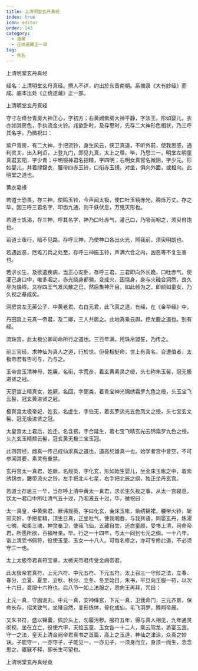 ```yaml
---
title: 上清明堂玄丹真经
index: true
icon: editor
order: 143
category:
  - 道藏
  - 正统道藏正一部
tag:
  - 佚名
---
```


上清明堂玄丹真经  

经名：上清明堂玄丹真经。撰人不详，约出於东晋南朝。系摘录《大有妙经》而成。底本出处《正统道藏》正一部。  

上清明堂玄丹真经  

守寸左绛台青房大神正心，字初方；右黄阙紫房大神平静，字法王。形如婴儿，衣亦如其房色，手执流金火铃。兆欲卧时，及存思时，先存二大神形色相状，乃三呼其名字，乃微祝曰：  

紫户青房，有二大神，手把流铃，身生风云，侠卫真道，不听外前，使我思感，通利灵关，出入利贞，上登九门，即见九真，太上之尊。毕，乃思三一，明堂左明童真君玄阳，字少青；中明镜神君名招精，字四明；右明女真官名微阴，字少元。形如婴儿，并着绿锦衣，腰带四赤玉铃，口衔赤玉镜，对坐，俱向外面，或相向。此明堂之道也。  

黄衣皂禒  

若道士恐畏，存三神，使鸣玉铃，今声闻太极，使口吐玉镜赤光，腾烁万丈。存之毕，因三呼三君名字，叩齿九通，则千妖伏息，万鬼灭形也。  

若道士饥渴，存三神，呼其名字，神乃口吐赤气，灌己口，乃吸而咽之，须臾自饱也。  

若道士夜行，暗不见路，存呼三神，乃使神口各出火光，照我前，须臾明朗也。  

若遇凶恶，厄难刀兵之处至，存呼三神振玉铃，声满六合之内，凶恶等不复生害也。  

若求长生，及欲遣疾病，当正心安卧，存呼三君，三君即向外长跪，口吐赤气，使灌己身口中，唯多咽之，赤光绕身都徧，变成火，因烧身，身与火融合洞然，良久尽为煨烬。又存四王气发风散之已，然后集神开目。如此频为之，即颜如童女，乃久视之基成矣。  

洞房宫左无英公子、中黄老君、右白元君，此飞真之道，有经，在《金华经》中。  

丹田宫上元真一帝君，及二卿，三人共居之。此地真乘云舆，控龙鹿之道也。别有经。  

流珠宫，此太极公卿司命所行之道也。三百年满，用珠帛盟誓，乃传之。  

前三官经，求神仙为真人之道，行於世。但骨相挺命，世上有真名，合遭值者，太极帝君有告可与，乃与之。  

玉帝宫玉清神母，姓廉，名衔，字荒彦，着玄黄素灵之绶，头七称朱玉髻，冠无极进贤之冠。  

天庭宫上精真女，姓厥，名回，字弼类，着青宝神光锦绣霜罗九色之绶，头玉宝飞云髻，冠玄黄进贤之冠。  

极真宫太极帝妃，姓玄，名虚生，字伯无，着玄罗流光五色凤文之绶，头七宝玄文髻，冠无极进贤之冠。  

太皇宫太上君后，姓迁，名含孩，字合延生，着七宝飞精玄光云锦霜罗九色之绶，头九玄玉精颓云髻，冠玄黄无极三宝玉冠。  

此四宫经，雌真一传己成仙求真之道也，道高於雄真一也。始学者宫中皆空，不可参闻其要，素灵有重禁。  

玄丹宫太一真君，姓厥，名规英，字化玄，形如始生婴儿，坐金床玉帐之中，着紫绣锦衣，腰带流火之铃，左手把北斗七星，右手把北辰之纲，独正坐丹玄宫。  

若道士存思三一毕，当存呼上清中黄太一真君，求长生久视之事。从太一宫寝息，饮太一君口中所吐清气五十过，乃咽液五十过，毕，微祝曰：  

太一真皇，中黄紫君，厥讳规英，字曰化玄，金床玉帐，紫绣锦裙，腰带火铃，斩邪灭奸，手把星精，顶生日真，正坐吐气，使我咽吞，与我共语，同晏玄丹，炼濯七魄，和柔三魂，神灵奉卫，使我飞仙，五藏自生，还白童颜，受书上清，司命帝君，所愿所欲，百福唯亲。毕。行之一十四年，与太一同到七元之纲。一十八年，诣上清受书佩符，役使玉童、玉女一十八人。可每名修之，亦可专修此道，不必须守三一也。  

太上太极帝君真符宝章，太微天帝君传受金阙帝君。  

此太极帝君真符，上元六符、中元五符、下元五符。太上召三一守形之法，立春、春分、立夏、夏至、立秋、秋分、立冬、冬至始日，朱书，平旦向王服一符，以次十六日，竟服十六符也。后八节一如上法服之，悉向王再拜，咒曰：  

上元一真，守固泥丸，中元一真，安神绛宫，下元一真，卫我命门，三元齐景，保命长存，招灵致气，坐降自然，变形炼体，骨化成仙，毛飞羽罗，腾翔帝晨。  

又朱书符，盛以锦囊，佩於头上，勿履污秽。服符五年，得与真人相见，九年通灵彻视，坐在立亡，役使六甲，天给玉童、玉女各一十二人，乘云驾龙，游宴玉宫。守一之法，皇天上清金阙帝君真书之首篇，高上之玉道，神仙之津涂，众真之妙诀。子能守一，一亦守子，子能见一，一亦见子，一须身而立，身须一而生，念念思之，寤寐不释，即长生可望也。  

上清明堂玄丹真经竟  
